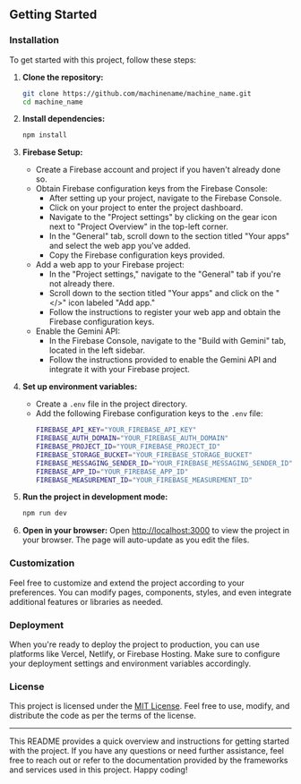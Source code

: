 ## Getting Started

### Installation
To get started with this project, follow these steps:

1. **Clone the repository:**
    ```bash
    git clone https://github.com/machinename/machine_name.git
    cd machine_name
    ```

2. **Install dependencies:**
    ```bash
    npm install
    ```

3. **Firebase Setup:**
    - Create a Firebase account and project if you haven't already done so.
    - Obtain Firebase configuration keys from the Firebase Console:
        - After setting up your project, navigate to the Firebase Console.
        - Click on your project to enter the project dashboard.
        - Navigate to the "Project settings" by clicking on the gear icon next to "Project Overview" in the top-left corner.
        - In the "General" tab, scroll down to the section titled "Your apps" and select the web app you've added.
        - Copy the Firebase configuration keys provided.
    - Add a web app to your Firebase project:
        - In the "Project settings," navigate to the "General" tab if you're not already there.
        - Scroll down to the section titled "Your apps" and click on the "</>" icon labeled "Add app."
        - Follow the instructions to register your web app and obtain the Firebase configuration keys.
    - Enable the Gemini API:
        - In the Firebase Console, navigate to the "Build with Gemini" tab, located in the left sidebar.
        - Follow the instructions provided to enable the Gemini API and integrate it with your Firebase project.


4. **Set up environment variables:**
    - Create a `.env` file in the project directory.
    - Add the following Firebase configuration keys to the `.env` file:
        ```bash
        FIREBASE_API_KEY="YOUR_FIREBASE_API_KEY"
        FIREBASE_AUTH_DOMAIN="YOUR_FIREBASE_AUTH_DOMAIN"
        FIREBASE_PROJECT_ID="YOUR_FIREBASE_PROJECT_ID"
        FIREBASE_STORAGE_BUCKET="YOUR_FIREBASE_STORAGE_BUCKET"
        FIREBASE_MESSAGING_SENDER_ID="YOUR_FIREBASE_MESSAGING_SENDER_ID"
        FIREBASE_APP_ID="YOUR_FIREBASE_APP_ID"
        FIREBASE_MEASUREMENT_ID="YOUR_FIREBASE_MEASUREMENT_ID"
        ```

5. **Run the project in development mode:**
    ```bash
    npm run dev
    ```

6. **Open in your browser:**
    Open [http://localhost:3000](http://localhost:3000) to view the project in your browser. The page will auto-update as you edit the files.

### Customization
Feel free to customize and extend the project according to your preferences. You can modify pages, components, styles, and even integrate additional features or libraries as needed.

### Deployment
When you're ready to deploy the project to production, you can use platforms like Vercel, Netlify, or Firebase Hosting. Make sure to configure your deployment settings and environment variables accordingly.

### License
This project is licensed under the [MIT License](LICENSE). Feel free to use, modify, and distribute the code as per the terms of the license.

---

This README provides a quick overview and instructions for getting started with the project. If you have any questions or need further assistance, feel free to reach out or refer to the documentation provided by the frameworks and services used in this project. Happy coding!
